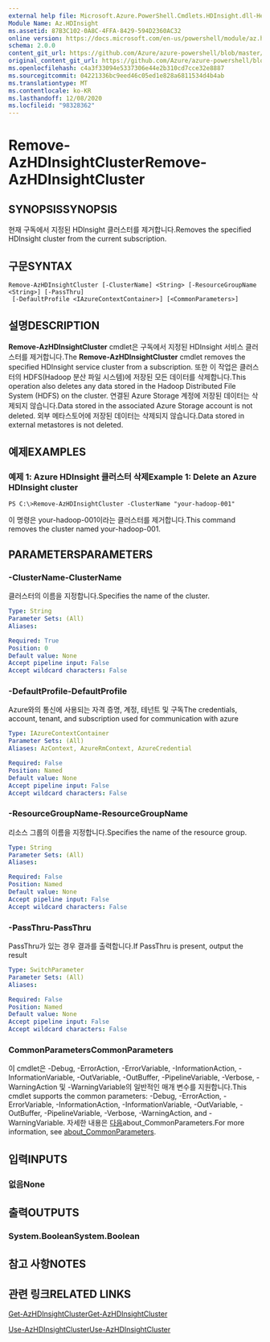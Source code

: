 ```yaml
---
external help file: Microsoft.Azure.PowerShell.Cmdlets.HDInsight.dll-Help.xml
Module Name: Az.HDInsight
ms.assetid: 87B3C102-0A8C-4FFA-8429-594D2360AC32
online version: https://docs.microsoft.com/en-us/powershell/module/az.hdinsight/remove-azhdinsightcluster
schema: 2.0.0
content_git_url: https://github.com/Azure/azure-powershell/blob/master/src/HDInsight/HDInsight/help/Remove-AzHDInsightCluster.md
original_content_git_url: https://github.com/Azure/azure-powershell/blob/master/src/HDInsight/HDInsight/help/Remove-AzHDInsightCluster.md
ms.openlocfilehash: c4a3f33094e5337306e44e2b310cd7cce32e8887
ms.sourcegitcommit: 04221336bc9eed46c05ed1e828a6811534d4b4ab
ms.translationtype: MT
ms.contentlocale: ko-KR
ms.lasthandoff: 12/08/2020
ms.locfileid: "98328362"
---
```

# <span data-ttu-id="fce46-101">Remove-AzHDInsightCluster</span><span class="sxs-lookup"><span data-stu-id="fce46-101">Remove-AzHDInsightCluster</span></span>

## <span data-ttu-id="fce46-102">SYNOPSIS</span><span class="sxs-lookup"><span data-stu-id="fce46-102">SYNOPSIS</span></span>
<span data-ttu-id="fce46-103">현재 구독에서 지정된 HDInsight 클러스터를 제거합니다.</span><span class="sxs-lookup"><span data-stu-id="fce46-103">Removes the specified HDInsight cluster from the current subscription.</span></span>

## <span data-ttu-id="fce46-104">구문</span><span class="sxs-lookup"><span data-stu-id="fce46-104">SYNTAX</span></span>

```
Remove-AzHDInsightCluster [-ClusterName] <String> [-ResourceGroupName <String>] [-PassThru]
 [-DefaultProfile <IAzureContextContainer>] [<CommonParameters>]
```

## <span data-ttu-id="fce46-105">설명</span><span class="sxs-lookup"><span data-stu-id="fce46-105">DESCRIPTION</span></span>
<span data-ttu-id="fce46-106">**Remove-AzHDInsightCluster** cmdlet은 구독에서 지정된 HDInsight 서비스 클러스터를 제거합니다.</span><span class="sxs-lookup"><span data-stu-id="fce46-106">The **Remove-AzHDInsightCluster** cmdlet removes the specified HDInsight service cluster from a subscription.</span></span>
<span data-ttu-id="fce46-107">또한 이 작업은 클러스터의 HDFS(Hadoop 분산 파일 시스템)에 저장된 모든 데이터를 삭제합니다.</span><span class="sxs-lookup"><span data-stu-id="fce46-107">This operation also deletes any data stored in the Hadoop Distributed File System (HDFS) on the cluster.</span></span>
<span data-ttu-id="fce46-108">연결된 Azure Storage 계정에 저장된 데이터는 삭제되지 않습니다.</span><span class="sxs-lookup"><span data-stu-id="fce46-108">Data stored in the associated Azure Storage account is not deleted.</span></span>
<span data-ttu-id="fce46-109">외부 메타스토어에 저장된 데이터는 삭제되지 않습니다.</span><span class="sxs-lookup"><span data-stu-id="fce46-109">Data stored in external metastores is not deleted.</span></span>

## <span data-ttu-id="fce46-110">예제</span><span class="sxs-lookup"><span data-stu-id="fce46-110">EXAMPLES</span></span>

### <span data-ttu-id="fce46-111">예제 1: Azure HDInsight 클러스터 삭제</span><span class="sxs-lookup"><span data-stu-id="fce46-111">Example 1: Delete an Azure HDInsight cluster</span></span>
```
PS C:\>Remove-AzHDInsightCluster -ClusterName "your-hadoop-001"
```

<span data-ttu-id="fce46-112">이 명령은 your-hadoop-001이라는 클러스터를 제거합니다.</span><span class="sxs-lookup"><span data-stu-id="fce46-112">This command removes the cluster named your-hadoop-001.</span></span>

## <span data-ttu-id="fce46-113">PARAMETERS</span><span class="sxs-lookup"><span data-stu-id="fce46-113">PARAMETERS</span></span>

### <span data-ttu-id="fce46-114">-ClusterName</span><span class="sxs-lookup"><span data-stu-id="fce46-114">-ClusterName</span></span>
<span data-ttu-id="fce46-115">클러스터의 이름을 지정합니다.</span><span class="sxs-lookup"><span data-stu-id="fce46-115">Specifies the name of the cluster.</span></span>

```yaml
Type: String
Parameter Sets: (All)
Aliases:

Required: True
Position: 0
Default value: None
Accept pipeline input: False
Accept wildcard characters: False
```

### <span data-ttu-id="fce46-116">-DefaultProfile</span><span class="sxs-lookup"><span data-stu-id="fce46-116">-DefaultProfile</span></span>
<span data-ttu-id="fce46-117">Azure와의 통신에 사용되는 자격 증명, 계정, 테넌트 및 구독</span><span class="sxs-lookup"><span data-stu-id="fce46-117">The credentials, account, tenant, and subscription used for communication with azure</span></span>

```yaml
Type: IAzureContextContainer
Parameter Sets: (All)
Aliases: AzContext, AzureRmContext, AzureCredential

Required: False
Position: Named
Default value: None
Accept pipeline input: False
Accept wildcard characters: False
```

### <span data-ttu-id="fce46-118">-ResourceGroupName</span><span class="sxs-lookup"><span data-stu-id="fce46-118">-ResourceGroupName</span></span>
<span data-ttu-id="fce46-119">리소스 그룹의 이름을 지정합니다.</span><span class="sxs-lookup"><span data-stu-id="fce46-119">Specifies the name of the resource group.</span></span>

```yaml
Type: String
Parameter Sets: (All)
Aliases:

Required: False
Position: Named
Default value: None
Accept pipeline input: False
Accept wildcard characters: False
```

### <span data-ttu-id="fce46-120">-PassThru</span><span class="sxs-lookup"><span data-stu-id="fce46-120">-PassThru</span></span>
<span data-ttu-id="fce46-121">PassThru가 있는 경우 결과를 출력합니다.</span><span class="sxs-lookup"><span data-stu-id="fce46-121">If PassThru is present, output the result</span></span>

```yaml
Type: SwitchParameter
Parameter Sets: (All)
Aliases:

Required: False
Position: Named
Default value: None
Accept pipeline input: False
Accept wildcard characters: False
```

### <span data-ttu-id="fce46-122">CommonParameters</span><span class="sxs-lookup"><span data-stu-id="fce46-122">CommonParameters</span></span>
<span data-ttu-id="fce46-123">이 cmdlet은 -Debug, -ErrorAction, -ErrorVariable, -InformationAction, -InformationVariable, -OutVariable, -OutBuffer, -PipelineVariable, -Verbose, -WarningAction 및 -WarningVariable의 일반적인 매개 변수를 지원합니다.</span><span class="sxs-lookup"><span data-stu-id="fce46-123">This cmdlet supports the common parameters: -Debug, -ErrorAction, -ErrorVariable, -InformationAction, -InformationVariable, -OutVariable, -OutBuffer, -PipelineVariable, -Verbose, -WarningAction, and -WarningVariable.</span></span> <span data-ttu-id="fce46-124">자세한 내용은 [다음](http://go.microsoft.com/fwlink/?LinkID=113216)about_CommonParameters.</span><span class="sxs-lookup"><span data-stu-id="fce46-124">For more information, see [about_CommonParameters](http://go.microsoft.com/fwlink/?LinkID=113216).</span></span>

## <span data-ttu-id="fce46-125">입력</span><span class="sxs-lookup"><span data-stu-id="fce46-125">INPUTS</span></span>

### <span data-ttu-id="fce46-126">없음</span><span class="sxs-lookup"><span data-stu-id="fce46-126">None</span></span>
## <span data-ttu-id="fce46-127">출력</span><span class="sxs-lookup"><span data-stu-id="fce46-127">OUTPUTS</span></span>

### <span data-ttu-id="fce46-128">System.Boolean</span><span class="sxs-lookup"><span data-stu-id="fce46-128">System.Boolean</span></span>
## <span data-ttu-id="fce46-129">참고 사항</span><span class="sxs-lookup"><span data-stu-id="fce46-129">NOTES</span></span>

## <span data-ttu-id="fce46-130">관련 링크</span><span class="sxs-lookup"><span data-stu-id="fce46-130">RELATED LINKS</span></span>

[<span data-ttu-id="fce46-131">Get-AzHDInsightCluster</span><span class="sxs-lookup"><span data-stu-id="fce46-131">Get-AzHDInsightCluster</span></span>](./Get-AzHDInsightCluster.md)

[<span data-ttu-id="fce46-132">Use-AzHDInsightCluster</span><span class="sxs-lookup"><span data-stu-id="fce46-132">Use-AzHDInsightCluster</span></span>](./Use-AzHDInsightCluster.md)


